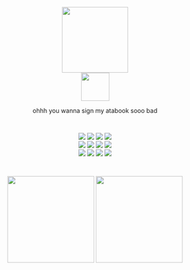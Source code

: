 <p align="center">
  <img src="https://i.postimg.cc/sxFsJfzC/2ily.gif" height="152"> <br>
    <img src="https://spotify-github-profile.kittinanx.com/api/view?uid=t347n58tjvzwmecnsr68wrdy9&cover_image=true&theme=natemoo-re&show_offline=true&background_color=242c31&interchange=true&bar_color=b7be9c&bar_color_cover=false)](https://github.com/kittinan/spotify-github-profile" height="65">
</p>


<p align="center"> ohhh you wanna sign my atabook sooo bad </p>

  <p align="center">
  <img src="https://i.postimg.cc/yNYR9HXY/green_chain.gif" height="15"> </p> 
  
  <p align="center">
  <img src="https://i.postimg.cc/LhF4fxrk/tumblr_8db257366fc8585c17164cf803edc194_f6b6de09_100.jpg"/> <img src="https://64.media.tumblr.com/cd0b1c61e445ef1769ec10ea44d4a5b9/5dae19f76b7ce58c-0e/s100x200/804a79d22144b7c6bd13a46edf4b837377b3b66d.pnj"/> <img src="https://i.postimg.cc/MZ4DKqTh/c4cf9a49.png"/> <img src="https://i.postimg.cc/W42cHwtj/thebread-5.gif"/> <br>
   <img src="https://64.media.tumblr.com/f1494ab3e694699f37557da526beaff9/8fac615fd97e86bd-08/s100x200/a302d43ec0a4da11a24a816fb4c57c489090a7c7.gifv"/> <img src="https://i.postimg.cc/bYbnXQWL/image.png"/> <img src="https://64.media.tumblr.com/865e3cd7f4d35761135e8fde3fea06d2/86cd396632a5bfd3-df/s100x200/a854b6bc484c3df77056b8dfb1686521ff4d3394.pnj"/> <img src="https://i.postimg.cc/gc6cR4ZB/garfpenis-5.gif"/>  <br>
  <img src="https://i.postimg.cc/Rhrn6F6c/image.png"/> <img src="https://64.media.tumblr.com/983e3e3c2b5c5b064c7580ee31c91127/4d145cf7f7f9b7d3-92/s100x200/e3bd094e43ae7c020712a53d15d04d0974f5f214.gifv"/> <img src="https://i.postimg.cc/X7kyqnVC/246.jpg"/> <img src="https://i.postimg.cc/W3sMmnPv/tumblr_844652d1cf8d2c0fab25d6dd0c199452_e713bd7f_100.jpg">
  </p>
  
  <p align="center">
  <img src="https://i.postimg.cc/yNYR9HXY/green_chain.gif" height="15"> </p> 

  <p align="center">
  <img src="https://i.postimg.cc/WbZZgxSL/wlc.png" height="200">
  <img src="https://i.postimg.cc/mZ1W4GTH/sad-ball.gif" height="200">
  </p>


